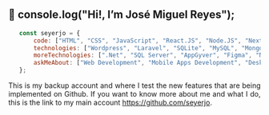## 👋 console.log("Hi!, I’m José Miguel Reyes");
```javascript
   const seyerjo = {
       code: ["HTML", "CSS", "JavaScript", "React.JS", "Node.JS", "Next.JS", "PHP", "C#", "Python"],
       technologies: ["Wordpress", "Laravel", "SQLite", "MySQL", "MongoDB", "PostgreSQL"],
       moreTechnologies: [".Net", "SQL Server", "AppGyver", "Figma", "Notion"],
       askMeAbout: ["Web Development", "Mobile Apps Development", "Desktop Applications Development", "ICT"],
   };
```
<p align="justify">
This is my backup account and where I test the new features that are being implemented on Github. If you want to know more about me and what I do, this is the link to my main account <a href="https://github.com/seyerjo _blank">https://github.com/seyerjo</a>.
</p>
